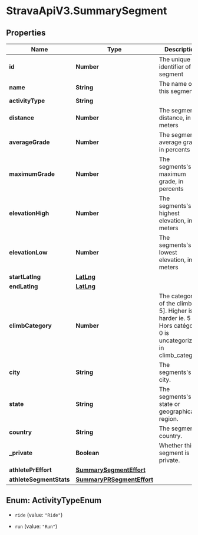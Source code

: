 # StravaApiV3.SummarySegment

## Properties
Name | Type | Description | Notes
------------ | ------------- | ------------- | -------------
**id** | **Number** | The unique identifier of this segment | [optional] 
**name** | **String** | The name of this segment | [optional] 
**activityType** | **String** |  | [optional] 
**distance** | **Number** | The segment's distance, in meters | [optional] 
**averageGrade** | **Number** | The segment's average grade, in percents | [optional] 
**maximumGrade** | **Number** | The segments's maximum grade, in percents | [optional] 
**elevationHigh** | **Number** | The segments's highest elevation, in meters | [optional] 
**elevationLow** | **Number** | The segments's lowest elevation, in meters | [optional] 
**startLatlng** | [**LatLng**](LatLng.md) |  | [optional] 
**endLatlng** | [**LatLng**](LatLng.md) |  | [optional] 
**climbCategory** | **Number** | The category of the climb [0, 5]. Higher is harder ie. 5 is Hors catégorie, 0 is uncategorized in climb_category. | [optional] 
**city** | **String** | The segments's city. | [optional] 
**state** | **String** | The segments's state or geographical region. | [optional] 
**country** | **String** | The segment's country. | [optional] 
**_private** | **Boolean** | Whether this segment is private. | [optional] 
**athletePrEffort** | [**SummarySegmentEffort**](SummarySegmentEffort.md) |  | [optional] 
**athleteSegmentStats** | [**SummaryPRSegmentEffort**](SummaryPRSegmentEffort.md) |  | [optional] 


<a name="ActivityTypeEnum"></a>
## Enum: ActivityTypeEnum


* `ride` (value: `"Ride"`)

* `run` (value: `"Run"`)




